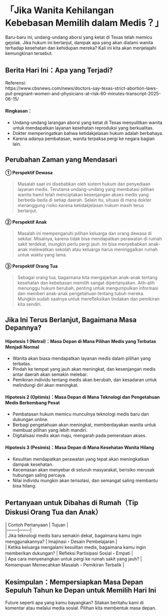 # 「Jika Wanita Kehilangan Kebebasan Memilih dalam Medis？」

<p>Baru-baru ini, undang-undang aborsi yang ketat di Texas telah memicu gejolak. Jika hukum ini berlanjut, dampak apa yang akan dialami wanita terhadap kesehatan dan kehidupan mereka? Kali ini kita akan menjelajahi kemungkinan tersebut.</p>
<h2>Berita Hari Ini：Apa yang Terjadi?</h2>
<p>Referensi:<br />https://www.cbsnews.com/news/doctors-say-texas-strict-abortion-laws-put-pregnant-women-and-physicians-at-risk-60-minutes-transcript-2025-06-15/</p>
<h4>Ringkasan：</h4>
<ul>
<li>Undang-undang larangan aborsi yang ketat di Texas menyulitkan wanita untuk mendapatkan layanan kesehatan reproduksi yang berkualitas.</li>
<li>Dokter memperingatkan bahwa ketidakjelasan hukum adalah berbahaya.</li>
<li>Karena adanya pembatasan, wanita terpaksa pergi ke negara bagian lain.</li>
</ul>
<h2>Perubahan Zaman yang Mendasari</h2>
<h4>① Perspektif Dewasa</h4>
<blockquote>
<p>Masalah saat ini disebabkan oleh sistem hukum dan penyediaan layanan medis. Terutama undang-undang yang membatasi pilihan wanita hamil telah menciptakan kesenjangan akses medis yang berbeda-beda di setiap daerah. Selain itu, situasi di mana dokter menanggung risiko karena ketidakjelasan hukum masih terus berlanjut.</p>
</blockquote>
<h4>② Perspektif Anak</h4>
<blockquote>
<p>Masalah ini mempengaruhi pilihan keluarga dan orang dewasa di sekitar. Misalnya, karena tidak bisa mendapatkan perawatan di rumah sakit terdekat, mungkin perlu pergi jauh. Ini bisa menyebabkan anak-anak melewatkan sekolah atau keluarga harus meninggalkan rumah untuk waktu yang lama.</p>
</blockquote>
<h4>③ Perspektif Orang Tua</h4>
<blockquote>
<p>Sebagai orang tua, bagaimana kita mengajarkan anak-anak tentang kesehatan dan kebebasan memilih sangat dipertanyakan. Alih-alih menunggu hukum berubah, penting untuk mengumpulkan informasi dan memberi anak-anak pengetahuan tentang tubuh mereka. Mungkin sudah saatnya untuk merefleksikan tindakan dan pemikiran kita sendiri.</p>
</blockquote>
<h2>Jika Ini Terus Berlanjut, Bagaimana Masa Depannya?</h2>
<h4>Hipotesis 1 (Netral)：Masa Depan di Mana Pilihan Medis yang Terbatas Menjadi Normal</h4>
<ul>
<li>Wanita akan biasa mendapatkan layanan medis dalam pilihan yang terbatas.</li>
<li>Pindah ke tempat yang jauh akan meningkat, dan kesenjangan medis antar daerah akan semakin melebar.</li>
<li>Pemikiran individu tentang medis akan berubah, dan kesadaran untuk melindungi diri akan meningkat.</li>
</ul>
<h4>Hipotesis 2 (Optimis)：Masa Depan di Mana Teknologi dan Pengetahuan Medis Berkembang Pesat</h4>
<ul>
<li>Pembatasan hukum memicu munculnya teknologi medis baru dan dukungan online.</li>
<li>Berbagi pengetahuan akan meningkat, memberdayakan wanita untuk membuat pilihan yang lebih mandiri.</li>
<li>Digitalisasi medis akan maju, mengarah pada pemerataan akses.</li>
</ul>
<h4>Hipotesis 3 (Pesimis)：Masa Depan di Mana Kesehatan Wanita Hilang</h4>
<ul>
<li>Kesulitan mendapatkan perawatan yang tepat akan meningkatkan dampak kesehatan.</li>
<li>Kecemasan akan menyebar di seluruh masyarakat, berisiko merusak hubungan saling percaya.</li>
<li>Nilai individu mungkin akan terisolasi, dan semangat saling membantu bisa hilang.</li>
</ul>
<h2>Pertanyaan untuk Dibahas di Rumah（Tip Diskusi Orang Tua dan Anak）</h2>
<p>| Contoh Pertanyaan | Tujuan |<br />|&#8212;&#8212;&#8211;|&#8212;&#8212;&#8211;|<br />| Jika teknologi medis baru semakin dekat, bagaimana kamu ingin menggunakannya? | Imajinasi・Desain Pembelajaran |<br />| Ketika keluarga mengalami kesulitan medis, bagaimana kamu ingin memberikan dukungan? | Refleksi Partisipasi Sosial・Empati |<br />| Apa cara menyenangkan untuk pergi ke rumah sakit yang jauh? | Kemampuan Memecahkan Masalah・Pemikiran Terbalik |</p>
<h2>Kesimpulan：Mempersiapkan Masa Depan Sepuluh Tahun ke Depan untuk Memilih Hari Ini</h2>
<p>Future seperti apa yang kamu bayangkan? Silakan beritahu kami di komentar atau melalui media sosial. Pilihan kita membentuk masa depan.</p>

